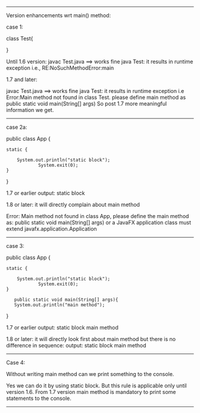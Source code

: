 -----------------------------------------------------------------------------------------------
Version enhancements wrt main() method:

case 1:

class Test{

}

Until 1.6 version:
javac Test.java ==> works fine
java Test: it results in runtime exception i.e., RE:NoSuchMethodError:main

1.7 and later:

javac Test.java ==> works fine
java Test: it results in runtime exception i.e Error:Main method not found in class Test. please define  main method as public static void main(String[] args)
So post 1.7 more meaningful information we get.
********************************************************************************
 
case 2a:

public class App {
	
	static {
		
		System.out.println("static block");
                System.exit(0);
	}

	
}

1.7 or earlier
output: static block
 

1.8 or later: it will directly complain about main method

Error: Main method not found in class App, please define the main method as:
   public static void main(String[] args)
or a JavaFX application class must extend javafx.application.Application


-----------------------------------------------------------------------------------------------

case 3:

public class App {
	
	static {
		
		System.out.println("static block");
                System.exit(0);
	}
      
       public static void main(String[] args){
       System.out.println("main method");
	
}


1.7 or earlier
output: static block
        main method

1.8 or later: it will directly look first about main method but there is no difference in sequence:
output: static block
        main method

-----------------------------------------------------------------------------------------------
Case 4:

Without writing main method can we print something to the console.

Yes we can do it by using static block.
But this rule is applicable only until version 1.6. From 1.7 version main method is mandatory to print some statements to the console.

-----------------------------------------------------------------------------------------------